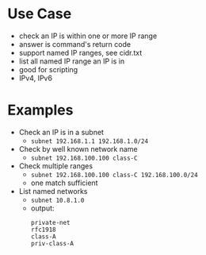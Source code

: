 
Use Case
===

- check an IP is within one or more IP range
- answer is command's return code
- support named IP ranges, see cidr.txt
- list all named IP range an IP is in
- good for scripting
- IPv4, IPv6

Examples
===

- Check an IP is in a subnet
  - `subnet 192.168.1.1 192.168.1.0/24`
- Check by well known network name
  - `subnet 192.168.100.100 class-C`
- Check multiple ranges
  - `subnet 192.168.100.100 class-C 192.168.100.0/24`
  - one match sufficient
- List named networks
  - `subnet 10.8.1.0`
  - output:
    ```
    private-net
    rfc1918
    class-A
    priv-class-A
    ```

